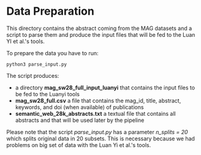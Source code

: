 # Data Preparation

This directory contains the abstract coming from the MAG datasets and a script to parse them and produce the input files that will be fed to the Luan YI et al.'s tools.

To prepare the data you have to run:

```
python3 parse_input.py
```

The script produces:
- a directory **mag_sw28_full_input_luanyi** that contains the input files to be fed to the Luanyi tools
- **mag_sw28_full.csv** a file that contains the mag_id, title, abstract, keywords, and doi (when available) of publications
- **semantic_web_28k_abstracts.txt** a textual file that contains all abstracts and that will be used later by the pipeline


Please note that the script *parse_input.py* has a parameter *n_splits = 20* which splits original data in 20 subsets. This is necessary because we had problems on big set of data with the Luan Yi et al.'s tools.


